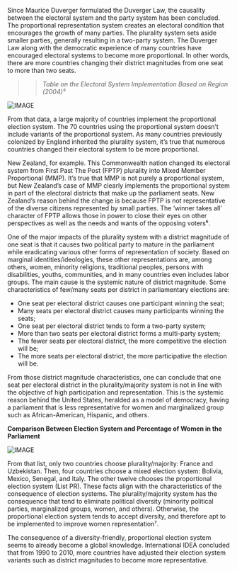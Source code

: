 Since Maurice Duverger formulated the Duverger Law, the causality between the electoral system and the party system has been concluded. The proportional representation system creates an electoral condition that encourages the growth of many parties. The plurality system sets aside smaller parties, generally resulting in a two-party system. The Duverger Law along with the democratic experience of many countries have encouraged electoral systems to become more proportional. In other words, there are more countries changing their district magnitudes from one seat to more than two seats.

>> *Table on the Electoral System Implementation Based on Region (2004)⁵*

![IMAGE](/img/table_2-3_1.png "Table on the Electoral System Implementation Based on Region (2004)")

From that data, a large majority of countries implement the proportional election system. The 70 countries using the proportional system doesn’t include variants of the proportional system. As many countries previously colonized by England inherited the plurality system, it’s true that numerous countries changed their electoral system to be more proportional.

New Zealand, for example. This Commonwealth nation changed its electoral system from First Past The Post (FPTP) plurality into Mixed Member Proportional (MMP). It’s true that MMP is not purely a proportional system, but New Zealand’s case of MMP clearly implements the proportional system in part of the electoral districts that make up the parliament seats. New Zealand’s reason behind the change is because FPTP is not representative of the diverse citizens represented by small parties. The ‘winner takes all’ character of FPTP allows those in power to close their eyes on other perspectives as well as the needs and wants of the opposing voters⁶.

One of the major impacts of the plurality system with a district magnitude of one seat is that it causes two political party to mature in the parliament while eradicating various other forms of representation of society. Based on marginal identities/ideologies, these other representations are, among others, women, minority religions, traditional peoples, persons with disabilities, youths, communities, and in many countries even includes labor groups. The main cause is the systemic nature of district magnitude. Some characteristics of few/many seats per district in parliamentary elections are:

- One seat per electoral district causes one participant winning the seat;
- Many seats per electoral district causes many participants winning the seats;
- One seat per electoral district tends to form a two-party system;
- More than two seats per electoral district forms a multi-party system;
- The fewer seats per electoral district, the more competitive the election will be;
- The more seats per electoral district, the more participative the election will be. 

From those district magnitude characteristics, one can conclude that one seat per electoral district in the plurality/majority system is not in line with the objective of high participation and representation. This is the systemic reason behind the United States, heralded as a model of democracy, having a parliament that is less representative for women and marginalized group such as African-American, Hispanic, and others.

**Comparison Between Election System and Percentage of Women in the Parliament**

![IMAGE](/img/table_2-3_2.png "Comparison Between Election System and Percentage of Women in the Parliament")

From that list, only two countries choose plurality/majority: France and Uzbekistan. Then, four countries choose a mixed election system: Bolivia, Mexico, Senegal, and Italy. The other twelve chooses the proportional election system (List PR). These facts align with the characteristics of the consequence of election systems. The plurality/majority system has the consequence that tend to eliminate political diversity (minority political parties, marginalized groups, women, and others). Otherwise, the proportional election system tends to accept diversity, and therefore apt to be implemented to improve women representation⁷.

The consequence of a diversity-friendly, proportional election system seems to already become a global knowledge. International IDEA concluded that from 1990 to 2010, more countries have adjusted their election system variants such as district magnitudes to become more representative. 
